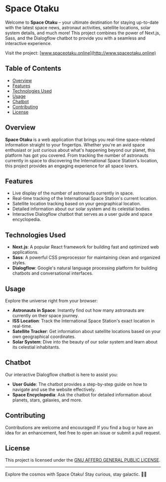 # Space Otaku

Welcome to **Space Otaku** – your ultimate destination for staying up-to-date with the latest space news, astronaut activities, satellite locations, solar system details, and much more! This project combines the power of Next.js, Sass, and the Dialogflow chatbot to provide you with a seamless and interactive experience.

Visit the project: [www.spaceotaku.online](http://www.spaceotaku.online)

## Table of Contents

- [Overview](#overview)
- [Features](#features)
- [Technologies Used](#technologies-used)
- [Usage](#usage)
- [Chatbot](#chatbot)
- [Contributing](#contributing)
- [License](#license)

## Overview

**Space Otaku** is a web application that brings you real-time space-related information straight to your fingertips. Whether you're an avid space enthusiast or just curious about what's happening beyond our planet, this platform has got you covered. From tracking the number of astronauts currently in space to discovering the International Space Station's location, this project provides an engaging experience for all space lovers.

## Features

- Live display of the number of astronauts currently in space.
- Real-time tracking of the International Space Station's current location.
- Satellite location tracking based on your geographical location.
- Detailed information about our solar system and its celestial bodies.
- Interactive Dialogflow chatbot that serves as a user guide and space encyclopedia.

## Technologies Used

- **Next.js**: A popular React framework for building fast and optimized web applications.
- **Sass**: A powerful CSS preprocessor for maintaining clean and organized styles.
- **Dialogflow**: Google's natural language processing platform for building chatbots and conversational interfaces.

## Usage

Explore the universe right from your browser:

- **Astronauts in Space**: Instantly find out how many astronauts are currently on their space journey.
- **ISS Location**: Track the International Space Station's exact location in real-time.
- **Satellite Tracker**: Get information about satellite locations based on your own geographical coordinates.
- **Solar System**: Dive into the beauty of our solar system and learn about its celestial inhabitants.

## Chatbot

Our interactive Dialogflow chatbot is here to assist you:

- **User Guide**: The chatbot provides a step-by-step guide on how to navigate and use the website effectively.
- **Space Encyclopedia**: Ask the chatbot for detailed information about planets, stars, galaxies, and more.

## Contributing

Contributions are welcome and encouraged! If you find a bug or have an idea for an enhancement, feel free to open an issue or submit a pull request.

## License

This project is licensed under the [GNU AFFERO GENERAL PUBLIC LICENSE](LICENSE).

---

Explore the cosmos with Space Otaku! Stay curious, stay galactic. 🚀🌌
